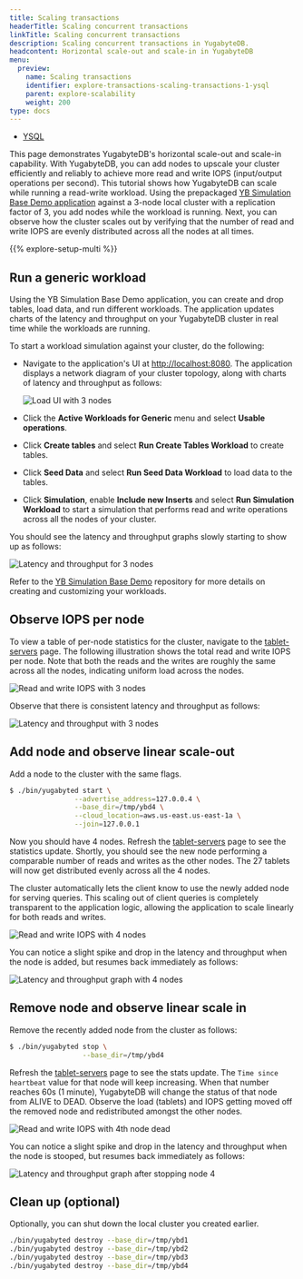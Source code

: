 ```yaml
---
title: Scaling transactions
headerTitle: Scaling concurrent transactions
linkTitle: Scaling concurrent transactions
description: Scaling concurrent transactions in YugabyteDB.
headcontent: Horizontal scale-out and scale-in in YugabyteDB
menu:
  preview:
    name: Scaling transactions
    identifier: explore-transactions-scaling-transactions-1-ysql
    parent: explore-scalability
    weight: 200
type: docs
---
```


<ul class="nav nav-tabs-alt nav-tabs-yb">

  <li >
    <a href="../scaling-transactions/" class="nav-link active">
      <i class="icon-postgres" aria-hidden="true"></i>
      YSQL
    </a>
  </li>
<!--
  <li >
    <a href="../scaling-transactions-ycql/" class="nav-link">
      <i class="icon-cassandra" aria-hidden="true"></i>
      YCQL
    </a>
  </li>
-->
</ul>

This page demonstrates YugabyteDB's horizontal scale-out and scale-in capability. With YugabyteDB, you can add nodes to upscale your cluster efficiently and reliably to achieve more read and write IOPS (input/output operations per second). This tutorial shows how YugabyteDB can scale while running a read-write workload. Using the prepackaged [YB Simulation Base Demo application](https://github.com/yugabyte/yb-simulation-base-demo-app) against a 3-node local cluster with a replication factor of 3, you add nodes while the workload is running. Next, you can observe how the cluster scales out by verifying that the number of read and write IOPS are evenly distributed across all the nodes at all times.

{{% explore-setup-multi %}}

## Run a generic workload

Using the YB Simulation Base Demo application, you can create and drop tables, load data, and run different workloads. The application updates charts of the latency and throughput on your YugabyteDB cluster in real time while the workloads are running.

To start a workload simulation against your cluster, do the following:

- Navigate to the application's UI at <http://localhost:8080>. The application displays a network diagram of your cluster topology, along with charts of latency and throughput as follows:

    ![Load UI with 3 nodes](/images/ce/load-app-ui.png)

- Click the **Active Workloads for Generic** menu and select **Usable operations**.
- Click **Create tables** and select **Run Create Tables Workload** to create tables.
- Click **Seed Data** and select **Run Seed Data Workload** to load data to the tables.
- Click **Simulation**, enable **Include new Inserts** and select **Run Simulation Workload** to start a simulation that performs read and write operations across all the nodes of your cluster.

You should see the latency and throughput graphs slowly starting to show up as follows:

![Latency and throughput for 3 nodes](/images/ce/simulation-graph.png)

Refer to the [YB Simulation Base Demo](https://github.com/yugabyte/yb-simulation-base-demo-app) repository for more details on creating and customizing your workloads.

## Observe IOPS per node

To view a table of per-node statistics for the cluster, navigate to the [tablet-servers](http://127.0.0.1:7000/tablet-servers) page. The following illustration shows the total read and write IOPS per node. Note that both the reads and the writes are roughly the same across all the nodes, indicating uniform load across the nodes.

![Read and write IOPS with 3 nodes](/images/ce/transactions_observe1.png)

Observe that there is consistent latency and throughput as follows:

![Latency and throughput with 3 nodes](/images/ce/simulation-graph.png)

## Add node and observe linear scale-out

Add a node to the cluster with the same flags.

```sh
$ ./bin/yugabyted start \
                --advertise_address=127.0.0.4 \
                --base_dir=/tmp/ybd4 \
                --cloud_location=aws.us-east.us-east-1a \
                --join=127.0.0.1
```

Now you should have 4 nodes. Refresh the [tablet-servers](http://127.0.0.1:7000/tablet-servers) page to see the statistics update. Shortly, you should see the new node performing a comparable number of reads and writes as the other nodes. The 27 tablets will now get distributed evenly across all the 4 nodes.

The cluster automatically lets the client know to use the newly added node for serving queries. This scaling out of client queries is completely transparent to the application logic, allowing the application to scale linearly for both reads and writes.

<!-- ![Read and write IOPS with 4 nodes - Rebalancing in progress](/images/ce/transactions_newnode_adding_observe.png) -->

![Read and write IOPS with 4 nodes](/images/ce/add-node-ybtserver.png)

You can notice a slight spike and drop in the latency and throughput when the node is added, but resumes back immediately as follows:

![Latency and throughput graph with 4 nodes](/images/ce/add-node-graph.png)

## Remove node and observe linear scale in

Remove the recently added node from the cluster as follows:

```sh
$ ./bin/yugabyted stop \
                  --base_dir=/tmp/ybd4
```

Refresh the [tablet-servers](http://127.0.0.1:7000/tablet-servers) page to see the stats update. The `Time since heartbeat` value for that node will keep increasing. When that number reaches 60s (1 minute), YugabyteDB will change the status of that node from ALIVE to DEAD. Observe the load (tablets) and IOPS getting moved off the removed node and redistributed amongst the other nodes.

<!-- ![Read and write IOPS with 4th node dead](/images/ce/transactions_deleting_observe.png) -->

<!-- ![Read and write IOPS with 4th node removed](/images/ce/transactions_deleted_observe.png) -->

![Read and write IOPS with 4th node dead](/images/ce/stop-node-ybtserver.png)

You can notice a slight spike and drop in the latency and throughput when the node is stooped, but resumes back immediately as follows:

![Latency and throughput graph after stopping node 4](/images/ce/stop-node-graph.png)

## Clean up (optional)

Optionally, you can shut down the local cluster you created earlier.

```sh
./bin/yugabyted destroy --base_dir=/tmp/ybd1
./bin/yugabyted destroy --base_dir=/tmp/ybd2
./bin/yugabyted destroy --base_dir=/tmp/ybd3
./bin/yugabyted destroy --base_dir=/tmp/ybd4
```
